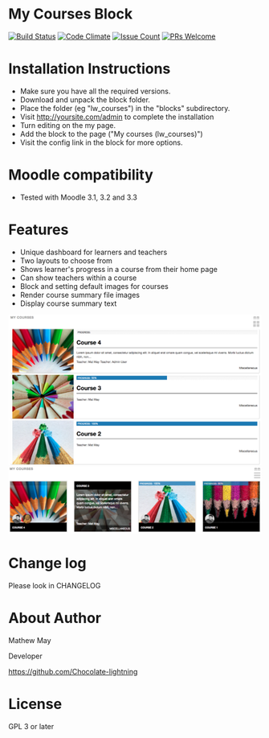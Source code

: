 # My Courses Block
[![Build Status](https://travis-ci.org/learningworks/moodle-block_lw_courses.svg?branch=master)](https://travis-ci.org/learningworks/moodle-block_lw_courses)
[![Code Climate](https://codeclimate.com/github/learningworks/moodle-block_lw_courses/badges/gpa.svg)](https://codeclimate.com/github/learningworks/moodle-block_lw_courses/)
[![Issue Count](https://lima.codeclimate.com/github/learningworks/moodle-block_lw_courses/badges/issue_count.svg)](https://lima.codeclimate.com/github/learningworks/moodle-block_lw_courses)
[![PRs Welcome](https://img.shields.io/badge/PRs-welcome-brightgreen.svg)](readme.md)

Installation Instructions
=========================

* Make sure you have all the required versions.
* Download and unpack the block folder.
* Place the folder (eg "lw_courses") in the "blocks" subdirectory.
* Visit http://yoursite.com/admin to complete the installation
* Turn editing on the my page.
* Add the block to the page ("My courses (lw_courses)")
* Visit the config link in the block for more options.

Moodle compatibility
=====================
* Tested with Moodle 3.1, 3.2 and 3.3


Features
====================
* Unique dashboard for learners and teachers
* Two layouts to choose from
* Shows learner's progress in a course from their home page
* Can show teachers within a course
* Block and setting default images for courses
* Render course summary file images
* Display course summary text

![List styling](https://github.com/learningworks/moodle-block_lw_courses/raw/master/pix/list.png "List styling")
![Grid styling](https://github.com/learningworks/moodle-block_lw_courses/raw/master/pix/grid.png "Grid styling")

Change log
=====================
Please look in CHANGELOG

About Author
=====================
Mathew May

Developer

https://github.com/Chocolate-lightning

License
=====================

GPL 3 or later